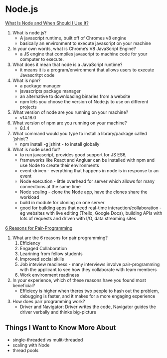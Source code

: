 # Node.js

[What Is Node and When Should I Use It?](https://www.sitepoint.com/an-introduction-to-node-js/)

1. What is node.js?
    - A javascript runtime, built off of Chromes v8 engine
    - basically an environment to execute javascript on your machine
2. In your own words, what is Chrome’s V8 JavaScript Engine?
    - a JS engine that compiles javascript to machine code for your computer to execute.
3. What does it mean that node is a JavaScript runtime?
    - it means it is a program/environment that allows users to execute Javascritpt code
4. What is npm?
    - a package manager
    - javascripts package manager
    - an alternative to downloading binaries from a website
    - npm lets you choose the version of Node.js to use on different projects
5. What version of node are you running on your machine?
    - v14.18.0
6. What version of npm are you running on your machine?
    - 8.1.4
7. What command would you type to install a library/package called ‘jshint’?
    - npm install -g jshint - to install globally
8. What is node used for?
    - to run javascript, provides good support for JS ES6, 
    - frameworks like React and Angluar can be installed with npm and use Node to create their environments
    - event-driven - everything that happens in node is in response to an event
    - Node execution - little overhead for server which allows for many connections at the same time
    - Node scaling - clone the Node app, have the clones share the workload
    - build in module for cloning on one server
    - good for building apps that need real-time interaction/collaboration - eg websites with live editing (Trello, Google Docs), building APIs with lots of requests and driven with I/O, data streaming sites


[6 Reasons for Pair-Programming](https://www.codefellows.org/blog/6-reasons-for-pair-programming/)

1. What are the 6 reasons for pair programming?
    1. Efficiency
    2. Engaged Collaboration
    3. Learining from fellow students
    4. Improved social skills
    5. Job inteview readiness - many interviews involve pair-programming with the applicant to see how they collaborate with team members
    6. Work environment readiness
2. In your experience, which of these reasons have you found most beneficial?
    - Efficiecy is higher when theres two people to hash out the problem, debugging is faster, and it makes for a more engaging experience
3. How does pair programming work?
    - Driver and Navigator: Driver writes the code, Navigator guides the driver verbally and thinks big-picture

## Things I Want to Know More About
- single-threaded vs mulit-threaded
- scaling with Node
- thread pools

